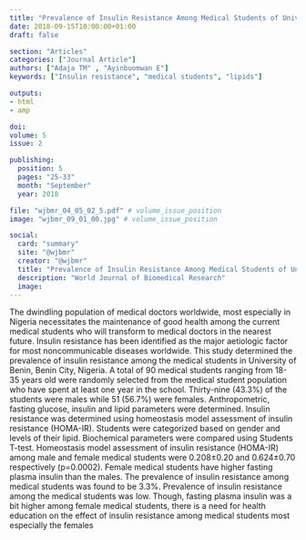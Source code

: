 ```yaml
---
title: "Prevalence of Insulin Resistance Among Medical Students of University of Benin Benin City Nigeria"
date: 2018-09-15T10:00:00+01:00
draft: false

section: "Articles"
categories: ["Journal Article"]
authors: ["Adaja TM" , "Ayinbuomwan E"]
keywords: ["Insulin resistance", "medical students", "lipids"]

outputs: 
- html
- amp

doi:
volume: 5
issue: 2

publishing:
  position: 5
  pages: "25-33"
  month: "September"
  year: 2018

file: "wjbmr_04_05_02_5.pdf" # volume_issue_position
image: "wjbmr_09_01_00.jpg" # volume_issue_position

social:
  card: "summary"
  site: "@wjbmr"
  creator: "@wjbmr"
  title: "Prevalence of Insulin Resistance Among Medical Students of University of Benin Benin City Nigeria"
  description: "World Journal of Biomedical Research"
  image:
---
```

The dwindling population of medical doctors worldwide, most especially in Nigeria necessitates the
maintenance of good health among the current medical students who will transform to medical doctors in the
nearest future. Insulin resistance has been identified as the major aetiologic factor for most noncommunicable diseases worldwide. This study determined the prevalence of insulin resistance among the
medical students in University of Benin, Benin City, Nigeria. A total of 90 medical students ranging from 18-
35 years old were randomly selected from the medical student population who have spent at least one year in
the school. Thirty-nine (43.3%) of the students were males while 51 (56.7%) were females. Anthropometric,
fasting glucose, insulin and lipid parameters were determined. Insulin resistance was determined using
homeostasis model assessment of insulin resistance (HOMA-IR). Students were categorized based on gender
and levels of their lipid. Biochemical parameters were compared using Students T-test. Homeostasis model
assessment of insulin resistance (HOMA-IR) among male and female medical students were 0.208±0.20 and
0.624±0.70 respectively (p=0.0002). Female medical students have higher fasting plasma insulin than the
males. The prevalence of insulin resistance among medical students was found to be 3.3%. Prevalence of
insulin resistance among the medical students was low. Though, fasting plasma insulin was a bit higher
among female medical students, there is a need for health education on the effect of insulin resistance among
medical students most especially the females